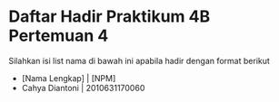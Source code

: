 # Daftar Hadir Praktikum 4B Pertemuan 4
Silahkan isi list nama di bawah ini apabila hadir dengan format berikut

- [Nama Lengkap] | [NPM]
- Cahya Diantoni | 2010631170060
